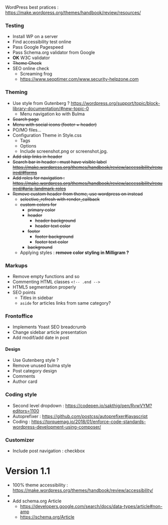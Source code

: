 
WordPress best pratices : https://make.wordpress.org/themes/handbook/review/resources/

### Testing

* Install WP on a server
* Find accessibility test online
* Pass Google Pagespeed
* Pass Schema.org validator from Google
* **OK** W3C validator
* <del>Theme Check</del>
* SEO online check
  * Screaming frog
  * https://www.seoptimer.com/www.security-helpzone.com 

### Theming

* Use style from Gutenberg ? https://wordpress.org/support/topic/block-library-documentation/#new-topic-0
  * Menu navigation ko with Bulma
* <del>Search page</del>
* <del>Menu with social icons (footer + header)</del>
* PO/MO files... 
* Configuration Theme in Style.css
  * Tags
  * Options 
  * Include screenshot.png or screenshot.jpg.
* <del>Add skip links in header</del>
* <del>Search bar in header : must have visible label https://make.wordpress.org/themes/handbook/review/accessibility/required/#forms</del>
* <del>Add roles for navigation : https://make.wordpress.org/themes/handbook/review/accessibility/required/#aria-landmark-roles</del>
* <del>Remove custom header from theme, use wordpress on instead</del>
    * <del>selective_refresh with render_callback</del>
    * <del>custom colors for</del>
        * <del>primary color</del>
        * <del>header</del>
            * <del>header background</del>
            * <del>header text color</del>
        * <del>footer</del>
            * <del>footer background</del>
            * <del>footer text color</del>
        * <del>background</del>
    * Applying styles :  **remove color styling in Milligram ?**
    
### Markups

* Remove empty functions and so
* Commenting HTML classes `<!-- .end -->`
* HTML5 segmentation properly
* SEO points
  * Titles in sidebar
  * `aside` for articles links from same category?

 ### Frontoffice
 
* Implements Yoast SEO breadcrumb
* Change sidebar article presentation
* Add modif/add date in post

#### Design

* Use Gutenberg style ?
* Remove unused bulma style
* Post category design
* Comments
* Author card

### Coding style

* Second level dropdown : https://codepen.io/sakthig/pen/RvwVYM?editors=1100
* Autoprefixer : https://github.com/postcss/autoprefixer#javascript
* Coding : https://torquemag.io/2018/01/enforce-code-standards-wordpress-development-using-composer/

### Customizer

* Include post navigation : checkbox

# Version 1.1

* 100% theme accessibility : https://make.wordpress.org/themes/handbook/review/accessibility/
* 
* Add schema.org Article
  * https://developers.google.com/search/docs/data-types/article#non-amp
  * https://schema.org/Article